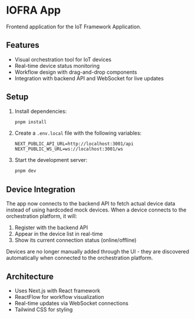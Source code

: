 # IOFRA App

Frontend application for the IoT Framework Application.

## Features

- Visual orchestration tool for IoT devices
- Real-time device status monitoring
- Workflow design with drag-and-drop components
- Integration with backend API and WebSocket for live updates

## Setup

1. Install dependencies:
   ```bash
   pnpm install
   ```

2. Create a `.env.local` file with the following variables:
   ```
   NEXT_PUBLIC_API_URL=http://localhost:3001/api
   NEXT_PUBLIC_WS_URL=ws://localhost:3001/ws
   ```

3. Start the development server:
   ```bash
   pnpm dev
   ```

## Device Integration

The app now connects to the backend API to fetch actual device data instead of using hardcoded mock devices.
When a device connects to the orchestration platform, it will:

1. Register with the backend API
2. Appear in the device list in real-time
3. Show its current connection status (online/offline)

Devices are no longer manually added through the UI - they are discovered automatically when connected
to the orchestration platform.

## Architecture

- Uses Next.js with React framework
- ReactFlow for workflow visualization
- Real-time updates via WebSocket connections
- Tailwind CSS for styling 